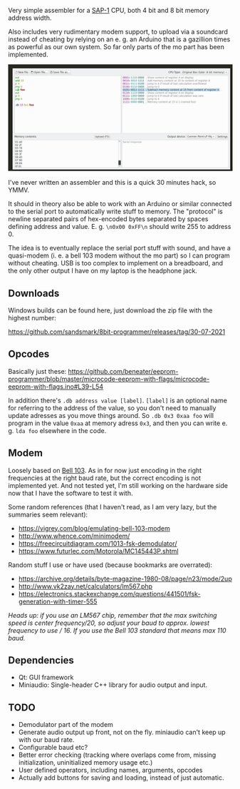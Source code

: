 Very simple assembler for a [SAP-1](https://www.amazon.com/Digital-Computer-Electronics-Albert-Malvino/dp/0028005945) CPU, both 4 bit and 8 bit memory address width.

Also includes very rudimentary modem support, to upload via a soundcard instead
of cheating by relying on an e. g. an Arduino that is a gazillion times as
powerful as our own system. So far only parts of the mo part has been
implemented.

![screenshot](/screenshot-2021-04-25.png)

I've never written an assembler and this is a quick 30 minutes hack, so YMMV.

It should in theory also be able to work with an Arduino or similar connected
to the serial port to automatically write stuff to memory. The "protocol" is
newline separated pairs of hex-encoded bytes separated by spaces defining
address and value. E. g. `\n0x00 0xFF\n` should write 255 to address 0.

The idea is to eventually replace the serial port stuff with sound, and have a
quasi-modem (i. e. a bell 103 modem without the mo part) so I can program
without cheating. USB is too complex to implement on a breadboard, and the only
other output I have on my laptop is the headphone jack.


Downloads
---------

Windows builds can be found here, just download the zip file with the highest number:

https://github.com/sandsmark/8bit-programmer/releases/tag/30-07-2021

Opcodes
-------

Basically just these:
https://github.com/beneater/eeprom-programmer/blob/master/microcode-eeprom-with-flags/microcode-eeprom-with-flags.ino#L39-L54

In addition there's `.db address value [label]`. `[label]` is an optional name
for referring to the address of the value, so you don't need to manually update
adresses as you move things around. So `.db 0x3 0xaa foo` will program in the
value `0xaa` at memory adress `0x3`, and then you can write e. g. `lda foo`
elsewhere in the code.

Modem
-----

Loosely based on [Bell 103](https://en.wikipedia.org/wiki/Bell_103_modem). As
in for now just encoding in the right frequencies at the right baud rate, but
the correct encoding is not implemented yet. And not tested yet, I'm still
working on the hardware side now that I have the software to test it with.

Some random references (that I haven't read, as I am very lazy, but the
summaries seem relevant):
 - https://vigrey.com/blog/emulating-bell-103-modem
 - http://www.whence.com/minimodem/
 - https://freecircuitdiagram.com/1013-fsk-demodulator/
 - https://www.futurlec.com/Motorola/MC145443P.shtml


Random stuff I use or have used (because bookmarks are overrated):
 - https://archive.org/details/byte-magazine-1980-08/page/n23/mode/2up
 - http://www.vk2zay.net/calculators/lm567.php
 - https://electronics.stackexchange.com/questions/441501/fsk-generation-with-timer-555

*Heads up: if you use an LM567 chip, remember that the max switching speed is center frequency/20, so adjust your baud to approx. lowest frequency to use / 16. If you use the Bell 103 standard that means max 110 baud.*


Dependencies
------------

 - Qt: GUI framework
 - Miniaudio: Single-header C++ library for audio output and input.


TODO
----

- Demodulator part of the modem
- Generate audio output up front, not on the fly. miniaudio can't keep up with our baud rate.
- Configurable baud etc?
- Better error checking (tracking where overlaps come from, missing initialization, uninitialized memory usage etc.)
- User defined operators, including names, arguments, opcodes
- Actually add buttons for saving and loading, instead of just automatic.

